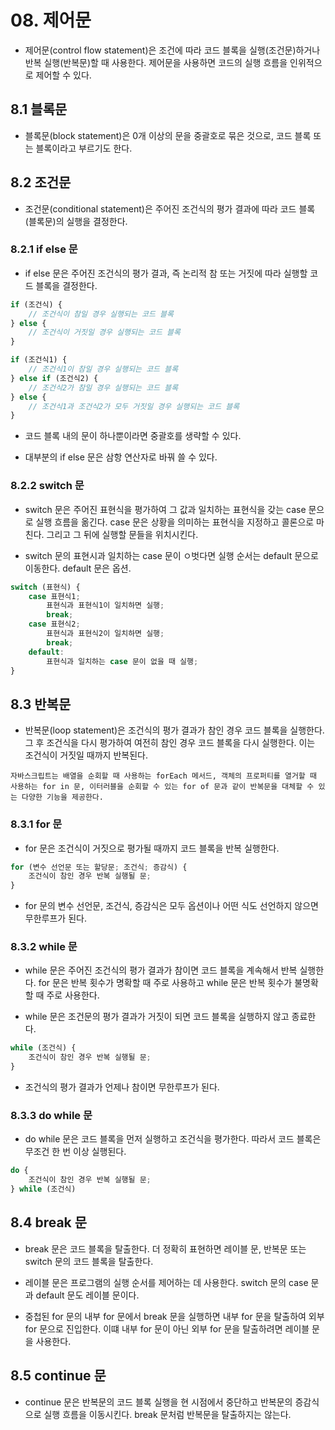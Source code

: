 # 08. 제어문

- 제어문(control flow statement)은 조건에 따라 코드 블록을 실행(조건문)하거나 반복 실행(반복문)할 때 사용한다. 제어문을 사용하면 코드의 실행 흐름을 인위적으로 제어할 수 있다.

## 8.1 블록문

- 블록문(block statement)은 0개 이상의 문을 중괄호로 묶은 것으로, 코드 블록 또는 블록이라고 부르기도 한다.

## 8.2 조건문

- 조건문(conditional statement)은 주어진 조건식의 평가 결과에 따라 코드 블록(블록문)의 실행을 결정한다.

### 8.2.1 if else 문

- if else 문은 주어진 조건식의 평가 결과, 즉 논리적 참 또는 거짓에 따라 실행할 코드 블록을 결정한다.

```javascript
if (조건식) {
    // 조건식이 참일 경우 실행되는 코드 블록
} else {
    // 조건식이 거짓일 경우 실행되는 코드 블록
}
```

```javascript
if (조건식1) {
    // 조건식1이 참일 경우 실행되는 코드 블록
} else if (조건식2) {
    // 조건식2가 참일 경우 실행되는 코드 블록
} else {
    // 조건식1과 조건식2가 모두 거짓일 경우 실행되는 코드 블록
}
```

- 코드 블록 내의 문이 하나뿐이라면 중괄호를 생략할 수 있다.

- 대부분의 if else 문은 삼항 연산자로 바꿔 쓸 수 있다.

### 8.2.2 switch 문

- switch 문은 주어진 표현식을 평가하여 그 값과 일치하는 표현식을 갖는 case 문으로 실행 흐름을 옮긴다. case 문은 상황을 의미하는 표현식을 지정하고 콜론으로 마친다. 그리고 그 뒤에 실행할 문들을 위치시킨다.

- switch 문의 표현시과 일치하는 case 문이 ㅇ벗다면 실행 순서는 default 문으로 이동한다. default 문은 옵션.

```javascript
switch (표현식) {
    case 표현식1;
        표현식과 표현식1이 일치하면 실행;
        break;
    case 표현식2;
        표현식과 표현식2이 일치하면 실행;
        break;
    default:
        표현식과 일치하는 case 문이 없을 때 실행;
}
```

## 8.3 반복문

- 반복문(loop statement)은 조건식의 평가 결과가 참인 경우 코드 블록을 실행한다. 그 후 조건식을 다시 평가하여 여전히 참인 경우 코드 블록을 다시 실행한다. 이는 조건식이 거짓일 때까지 반복된다.

```
자바스크립트는 배열을 순회할 때 사용하는 forEach 메서드, 객체의 프로퍼티를 열거할 때 사용하는 for in 문, 이터러블을 순회할 수 있는 for of 문과 같이 반복문을 대체할 수 있는 다양한 기능을 제공한다.
```

### 8.3.1 for 문

- for 문은 조건식이 거짓으로 평가될 때까지 코드 블록을 반복 실행한다.

```javascript
for (변수 선언문 또는 할당문; 조건식; 증감식) {
    조건식이 참인 경우 반복 실행될 문;
}
```

- for 문의 변수 선언문, 조건식, 증감식은 모두 옵션이나 어떤 식도 선언하지 않으면 무한루프가 된다.

### 8.3.2 while 문

- while 문은 주어진 조건식의 평가 결과가 참이면 코드 블록을 계속해서 반복 실행한다. for 문은 반복 횟수가 명확할 때 주로 사용하고 while 문은 반복 횟수가 불명확할 때 주로 사용한다.

- while 문은 조건문의 평가 결과가 거짓이 되면 코드 블록을 실행하지 않고 종료한다.

```javascript
while (조건식) {
    조건식이 참인 경우 반복 실행될 문;
}
```

- 조건식의 평가 결과가 언제나 참이면 무한루프가 된다.

### 8.3.3 do while 문

- do while 문은 코드 블록을 먼저 실행하고 조건식을 평가한다. 따라서 코드 블록은 무조건 한 번 이상 실행된다.

```javascript
do {
    조건식이 참인 경우 반복 실행될 문;
} while (조건식)
```

## 8.4 break 문

- break 문은 코드 블록을 탈출한다. 더 정확히 표현하면 레이블 문, 반복문 또는 switch 문의 코드 블록을 탈출한다.

- 레이블 문은 프로그램의 실행 순서를 제어하는 데 사용한다. switch 문의 case 문과 default 문도 레이블 문이다.

- 중첩된 for 문의 내부 for 문에서 break 문을 실행하면 내부 for 문을 탈출하여 외부 for 문으로 진입한다. 이떄 내부 for 문이 아닌 외부 for 문을 탈출하려면 레이블 문을 사용한다.

## 8.5 continue 문

- continue 문은 반복문의 코드 블록 실행을 현 시점에서 중단하고 반복문의 증감식으로 실행 흐름을 이동시킨다. break 문처럼 반복문을 탈출하지는 않는다.